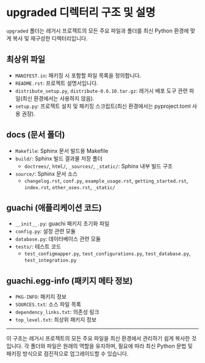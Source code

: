 # upgraded 디렉터리 구조 및 설명

`upgraded` 폴더는 레거시 프로젝트의 모든 주요 파일과 폴더를 최신 Python 환경에 맞게 복사 및 재구성한 디렉터리입니다.

## 최상위 파일
- `MANIFEST.in`: 패키징 시 포함할 파일 목록을 정의합니다.
- `README.rst`: 프로젝트 설명서입니다.
- `distribute_setup.py`, `distribute-0.6.10.tar.gz`: 레거시 배포 도구 관련 파일(최신 환경에서는 사용하지 않음).
- `setup.py`: 프로젝트 설치 및 패키징 스크립트(최신 환경에서는 pyproject.toml 사용 권장).

## docs (문서 폴더)
- `Makefile`: Sphinx 문서 빌드용 Makefile
- `build/`: Sphinx 빌드 결과물 저장 폴더
  - `doctrees/`, `html/`, `_sources/`, `_static/`: Sphinx 내부 빌드 구조
- `source/`: Sphinx 문서 소스
  - `changelog.rst`, `conf.py`, `example_usage.rst`, `getting_started.rst`, `index.rst`, `other_uses.rst`, `_static/`

## guachi (애플리케이션 코드)
- `__init__.py`: guachi 패키지 초기화 파일
- `config.py`: 설정 관련 모듈
- `database.py`: 데이터베이스 관련 모듈
- `tests/`: 테스트 코드
  - `test_configmapper.py`, `test_configurations.py`, `test_database.py`, `test_integration.py`

## guachi.egg-info (패키지 메타 정보)
- `PKG-INFO`: 패키지 정보
- `SOURCES.txt`: 소스 파일 목록
- `dependency_links.txt`: 의존성 링크
- `top_level.txt`: 최상위 패키지 정보

---

이 구조는 레거시 프로젝트의 모든 주요 파일을 최신 환경에서 관리하기 쉽게 복사한 것입니다. 각 폴더와 파일은 원래의 역할을 유지하며, 필요에 따라 최신 Python 문법 및 패키징 방식으로 점진적으로 업그레이드할 수 있습니다.
